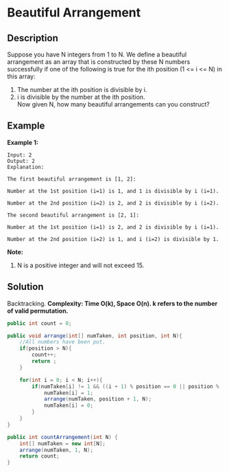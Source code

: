 # Beautiful Arrangement
## Description
Suppose you have N integers from 1 to N. We define a beautiful arrangement as an array that is constructed by these N numbers successfully if one of the following is true for the ith position (1 <= i <= N) in this array:  

1. The number at the ith position is divisible by i.  
2. i is divisible by the number at the ith position.  
Now given N, how many beautiful arrangements can you construct?  
## Example
**Example 1:**  
```
Input: 2  
Output: 2  
Explanation:  

The first beautiful arrangement is [1, 2]:  

Number at the 1st position (i=1) is 1, and 1 is divisible by i (i=1).  

Number at the 2nd position (i=2) is 2, and 2 is divisible by i (i=2).  

The second beautiful arrangement is [2, 1]:  

Number at the 1st position (i=1) is 2, and 2 is divisible by i (i=1).  

Number at the 2nd position (i=2) is 1, and i (i=2) is divisible by 1.  
```
**Note:**  
1. N is a positive integer and will not exceed 15.  


## Solution
Backtracking.
**Complexity: Time O(k), Space O(n). k refers to the number of valid permutation.**
```java
public int count = 0;

public void arrange(int[] numTaken, int position, int N){
    //All numbers have been put.
    if(position > N){
        count++;
        return ;
    }

    for(int i = 0; i < N; i++){
        if(numTaken[i] != 1 && ((i + 1) % position == 0 || position % (i + 1) == 0)){
            numTaken[i] = 1;
            arrange(numTaken, position + 1, N);
            numTaken[i] = 0;
        }
    }
}

public int countArrangement(int N) {
    int[] numTaken = new int[N];
    arrange(numTaken, 1, N);
    return count;
}
```
